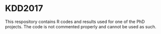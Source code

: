 # KDD2017
This respository contains R codes and results used for one of the PhD projects. The code is not commented properly and cannot be used as such. 
